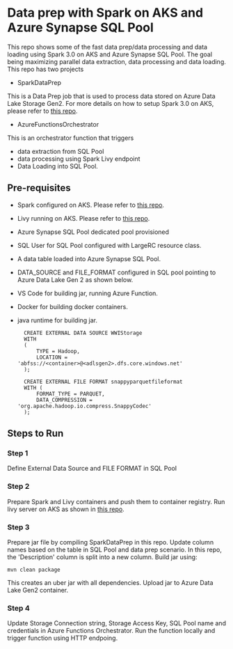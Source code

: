 # Data prep with Spark on AKS and Azure Synapse SQL Pool
This repo shows some of the fast data prep/data processing and data loading using Spark 3.0 on AKS and Azure Synapse SQL Pool. The goal being maximizing parallel data extraction, data processing and data loading. 
This repo has two projects
- SparkDataPrep

This is a Data Prep job that is used to process data stored on Azure Data Lake Storage Gen2. For more details on how to setup Spark 3.0 on AKS, please refer to [this repo](https://github.com/anildwarepo/spark-on-aks).

- AzureFunctionsOrchestrator

This is an orchestrator function that triggers
- data extraction from SQL Pool
- data processing using Spark Livy endpoint
- Data Loading into SQL Pool.

## Pre-requisites
- Spark configured on AKS. Please refer to [this repo](https://github.com/anildwarepo/spark-on-aks).
- Livy running on AKS. Please refer to [this repo](https://github.com/anildwarepo/spark-on-aks).
- Azure Synapse SQL Pool dedicated pool provisioned
- SQL User for SQL Pool configured with LargeRC resource class. 
- A data table loaded into Azure Synapse SQL Pool. 
- DATA_SOURCE and FILE_FORMAT configured in SQL pool pointing to Azure Data Lake Gen 2 as shown below.
- VS Code for building jar, running Azure Function.
- Docker for building docker containers. 
- java runtime for building jar. 

        CREATE EXTERNAL DATA SOURCE WWIStorage
        WITH
        (
            TYPE = Hadoop,
            LOCATION = 'abfss://<container>@<adlsgen2>.dfs.core.windows.net'
        );

        CREATE EXTERNAL FILE FORMAT snappyparquetfileformat  
        WITH (  
            FORMAT_TYPE = PARQUET,  
            DATA_COMPRESSION = 'org.apache.hadoop.io.compress.SnappyCodec'  
        );  

## Steps to Run

### Step 1
Define External Data Source and FILE FORMAT in SQL Pool

### Step 2
Prepare Spark and Livy containers and push them to container registry. 
Run livy server on AKS as shown in [this repo](https://github.com/anildwarepo/spark-on-aks).

### Step 3
Prepare jar file by compiling SparkDataPrep in this repo. Update column names based on the table in SQL Pool and data prep scenario. In this repo, the 'Description' column is split into a new column. Build jar using:

    mvn clean package

This creates an uber jar with all dependencies.
Upload jar to Azure Data Lake Gen2 container. 

### Step 4
Update Storage Connection string, Storage Access Key, SQL Pool name and credentials in Azure Functions Orchestrator.
Run the function locally and trigger function using HTTP endpoing. 